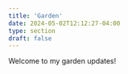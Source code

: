 ```yaml
---
title: 'Garden'
date: 2024-05-02T12:12:27-04:00
type: section
draft: false
---
```


Welcome to my garden updates!
